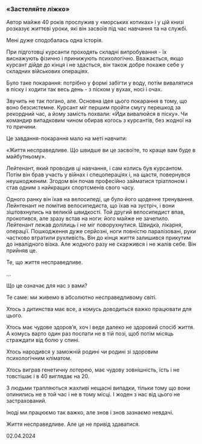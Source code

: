 ### «Застеляйте ліжко»

Автор майже 40 років прослужив у «морських котиках» і у цій книзі розказує життєві уроки, які він засвоїв під час навчання та на службі.

Мені дуже сподобалась одна історія.

При підготовці курсанти проходять складні випробування - їх виснажують фізично і принижують психологічно. Вважається, якщо курсант дійде до кінця і не здасться, він також добре покаже себе у складних військових операціях.

Було таке покарання: потрібно у формі забігти у воду, потім вивалятися в піску і ходити так весь день - з піском у вухах, носі і очах.

Звучить не так погано, але. Основна ідея цього покарання в тому, що воно безсистемне. Курсант міг першим пройти смугу перешкод за рекордний час, а йому замість похвали: «Йди вивалюйся в піску». Чи командир випадковим чином обирав когось з курсантів, без жодної на то причини.

Це завдання-покарання мало на меті навчити:

«Життя несправедливе. Що швидше ви це засвоїте, то краще вам буде в майбутньому».

Лейтенант, який проводив ці навчання, і сам колись був курсантом. Потім він брав участь у війнах і спецопераціях і, на щастя, повернувся неушкодженим. Згодом він почав професійно займатися тріатлоном і став одним з найкращих спортсменів свого часу.

Одного ранку він їхав на велосипеді, це було його щоденне тренування. Лейнтенант не помітив велосипедиста, що їхав на зустріч, і вони зіштовхнулись на великій швидкості. Той другий велосипедист впав, прокотився, але зразу встав на ноги: його майже не зачепило. Лейтенант лежав долілиць і не міг поворухнутися. Швидка, лікарня, операції. Пошкодження дуже серйозні, ноги повністю паралізовані, руки частково втратили рухливість. Він до кінця життя залишився прикутим до інвалідного візка. Але жодного разу не скаржився і не жалів себе. Він прийняв це.

Те, що життя несправедливе.

…

Що це означає для нас з вами?

Те саме: ми живемо в абсолютно несправедливому світі.

Хтось з дитинства має все, а комусь доводиться важко працювати для цього.

Хтось має чудове здоровʼя, хоч і веде далеко не здоровий спосіб життя. А комусь варто один раз поспати не в тій позі, щоб потім місяць страждати від болю у спині.

Хтось народився у заможній родині чи родині зі здоровим психологічним кліматом.

Хтось виграв генетичну лотерею, має чудову зовнішність, їсть і не товстішає і в 40 виглядає на 20.

З людьми трапляються жахливі нещасні випадки, тільки тому що вони опинились не в той час і не в тому місці. І жоден з нас від цього не застрахований.

Іноді ми працюємо так важко, але знов і знов зазнаємо невдачі.

Життя несправедливе.
Але це не привід здаватися.

02.04.2024
